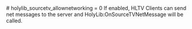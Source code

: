 <type name="holylib_sourcetv_allownetworking" category="" is="convar">
	<summary>
		# holylib_sourcetv_allownetworking = 0
		If enabled, HLTV Clients can send net messages to the server and <page>HolyLib:OnSourceTVNetMessage</page> will be called.
	</summary>
</type>